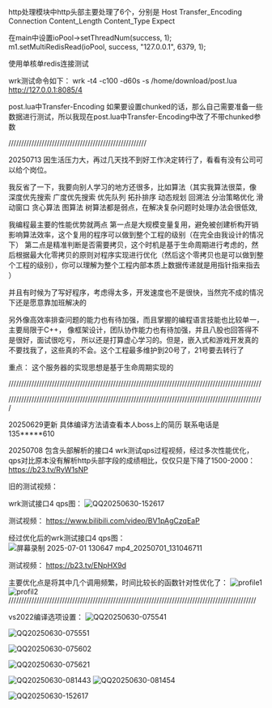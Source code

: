 


http处理模块中http头部主要处理了6个，分别是 Host   Transfer_Encoding    Connection    Content_Length    Content_Type     Expect












在main中设置ioPool->setThreadNum(success, 1);         m1.setMultiRedisRead(ioPool, success, "127.0.0.1", 6379, 1);         

使用单核单redis连接测试

wrk测试命令如下：
wrk -t4 -c100 -d60s  -s /home/download/post.lua http://127.0.0.1:8085/4

post.lua中Transfer-Encoding 如果要设置chunked的话，那么自己需要准备一些数据进行测试，所以我现在post.lua中Transfer-Encoding中改了不带chunked参数







//////////////////////////////////////////////////////


20250713  因生活压力大，再过几天找不到好工作决定转行了，看看有没有公司可以给个岗位。


我反省了一下，我要向别人学习的地方还很多，比如算法（其实我算法很菜，像 深度优先搜索   广度优先搜索  优先队列‌  拓扑排序 动态规划  回溯法 分治策略优化  滑动窗口  贪心算法  图算法  树算法都是弱点，在解决复杂问题时处理办法会很低效, 



我编程最主要的性能优势就两点   第一点是大规模变量复用，避免被创建析构开销影响算法效率，这个复用的程序可以做到整个工程的级别（在完全由我设计的情况下）    第二点是精准判断是否需要拷贝，这个时机是基于生命周期进行考虑的，然后根据最大化零拷贝的原则对程序实现进行优化（然后这个零拷贝也是可以做到整个工程的级别），你可以理解为整个工程内部本质上数据传递就是用指针指来指去 ）


并且有时候为了写好程序，考虑得太多，开发速度也不是很快，当然完不成的情况下还是愿意靠加班解决的


另外像高效率排查问题的能力也有待加强，而且掌握的编程语言技能也比较单一，主要局限于C++， 像框架设计，团队协作能力也有待加强，并且八股也回答得不是很好，面试很吃亏， 所以还是打算虚心学习的。但是，嵌入式和游戏开发真的不要找我了，这些真的不会。这个工程最多维护到20号了，21号要去转行了






重点：
这个服务器的实现思想是基于生命周期实现的


















///////////////////////////////////////////////////////////////////////////////////////////////////

////////////////////////////////////////////////////////////////////////////////////////////////////



20250629更新  具体编译方法请查看本人boss上的简历   联系电话是135*****610



20250708   包含头部解析的接口4 wrk测试qps过程视频，经过多次性能优化，qps对比原本没有解析http头部字段的成绩相比，仅仅只是下降了1500-2000：
https://b23.tv/RyW1sNP




旧的测试视频：

wrk测试接口4 qps图：
![QQ20250630-152617](https://github.com/user-attachments/assets/da3ea4b5-2657-4553-aa7a-e976055663bc)

测试视频：
https://www.bilibili.com/video/BV1pAgCzqEaP

经过优化后的wrk测试接口4  qps图：
![屏幕录制 2025-07-01 130647 mp4_20250701_131046711](https://github.com/user-attachments/assets/2b226413-54ba-4e75-bfbc-6b76f7176f50)

测试视频：
https://b23.tv/ENpHX9d

主要优化点是将其中几个调用频繁，时间比较长的函数针对性优化了：
![profile1](https://github.com/user-attachments/assets/e0a2ae49-6852-4cd9-bad1-dc4382dbe819)
![profil2](https://github.com/user-attachments/assets/27e4dcde-9714-4b9a-bf70-a0e8ba0ab7df)
/////////////////////////////////////////////////////////////////////////////////////////////////



 































vs2022编译选项设置：
![QQ20250630-075541](https://github.com/user-attachments/assets/e48d1fee-c0fb-440d-bb53-1fc784cbc389)

![QQ20250630-075551](https://github.com/user-attachments/assets/6fd00da1-3e50-4a33-9172-64032b01911d)

![QQ20250630-075602](https://github.com/user-attachments/assets/b80ccb84-048f-4090-bc79-b6c5ac38d156)

![QQ20250630-075621](https://github.com/user-attachments/assets/64aeff04-3978-4fe6-a21f-99cbec8498dc)

![QQ20250630-081443](https://github.com/user-attachments/assets/544e0d9f-1f97-4960-8c10-c828d2b75d34)
![QQ20250630-081454](https://github.com/user-attachments/assets/97f3efe0-2a98-4dbb-bf97-fba6ebd34549)

![QQ20250630-152617](https://github.com/user-attachments/assets/0a570152-e83f-4566-be2b-ad7934b90886)
